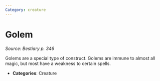```yaml
---
Category: creature
---
```

# Golem  
*Source: Bestiary p. 346*  

Golems are a special type of construct. Golems are immune to almost all magic, but most have a weakness to certain spells.

- **Categories**: Creature